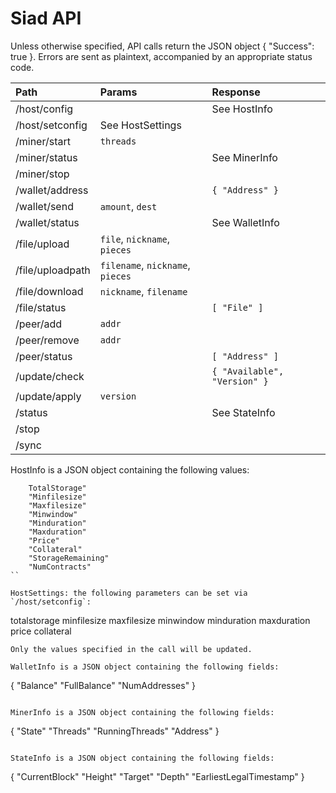 Siad API
========

Unless otherwise specified, API calls return the JSON object { "Success": true }.
Errors are sent as plaintext, accompanied by an appropriate status code.

| Path              | Params                           | Response                     |
|:------------------|:---------------------------------|:-----------------------------|
| /host/config      |                                  | See HostInfo                 |
| /host/setconfig   | See HostSettings                 |                              |
| /miner/start      | `threads`                        |                              |
| /miner/status     |                                  | See MinerInfo                |
| /miner/stop       |                                  |                              |
| /wallet/address   |                                  | `{ "Address" }`              |
| /wallet/send      | `amount`, `dest`                 |                              |
| /wallet/status    |                                  | See WalletInfo               |
| /file/upload      | `file`, `nickname`, `pieces`     |                              |
| /file/uploadpath  | `filename`, `nickname`, `pieces` |                              |
| /file/download    | `nickname`, `filename`           |                              |
| /file/status      |                                  | `[ "File" ]`                 |
| /peer/add         | `addr`                           |                              |
| /peer/remove      | `addr`                           |                              |
| /peer/status      |                                  | `[ "Address" ]`              |
| /update/check     |                                  | `{ "Available", "Version" }` |
| /update/apply     | `version`                        |                              |
| /status           |                                  | See StateInfo                |
| /stop             |                                  |                              |
| /sync             |                                  |                              |

HostInfo is a JSON object containing the following values:
```
    TotalStorage"
    "Minfilesize"
    "Maxfilesize"
    "Minwindow"
    "Minduration"
    "Maxduration"
    "Price"
    "Collateral"
    "StorageRemaining"
    "NumContracts"
``

HostSettings: the following parameters can be set via `/host/setconfig`:
```
totalstorage
minfilesize
maxfilesize
minwindow
minduration
maxduration
price
collateral
```
Only the values specified in the call will be updated.

WalletInfo is a JSON object containing the following fields:
```
{
    "Balance"
    "FullBalance"
    "NumAddresses"
}
```

MinerInfo is a JSON object containing the following fields:
```
{
    "State"
    "Threads"
    "RunningThreads"
    "Address"
}
```

StateInfo is a JSON object containing the following fields:
```
{
    "CurrentBlock"
    "Height"
    "Target"
    "Depth"
    "EarliestLegalTimestamp"
}
```